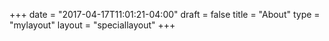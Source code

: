 +++
date = "2017-04-17T11:01:21-04:00"
draft = false
title = "About"
type = "mylayout"
layout = "speciallayout"
+++
